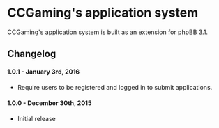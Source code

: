 # CCGaming's application system

CCGaming's application system is built as an extension for phpBB 3.1.

## Changelog

#### 1.0.1 - January 3rd, 2016
* Require users to be registered and logged in to submit applications.

#### 1.0.0 - December 30th, 2015
* Initial release
